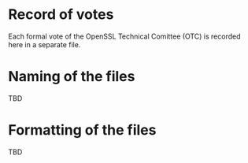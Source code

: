 Record of votes
===============

Each formal vote of the OpenSSL Technical Comittee (OTC) is
recorded here in a separate file.

Naming of the files
===================

TBD

Formatting of the files
=======================

TBD
